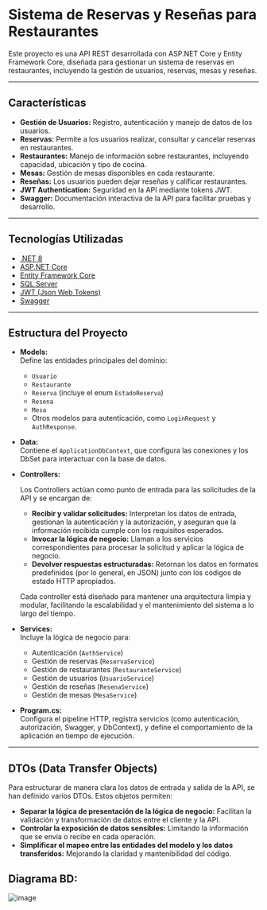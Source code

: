 # Sistema de Reservas y Reseñas para Restaurantes

Este proyecto es una API REST desarrollada con ASP.NET Core y Entity Framework Core, diseñada para gestionar un sistema de reservas en restaurantes, incluyendo la gestión de usuarios, reservas, mesas y reseñas.

---

## Características

- **Gestión de Usuarios:** Registro, autenticación y manejo de datos de los usuarios.
- **Reservas:** Permite a los usuarios realizar, consultar y cancelar reservas en restaurantes.
- **Restaurantes:** Manejo de información sobre restaurantes, incluyendo capacidad, ubicación y tipo de cocina.
- **Mesas:** Gestión de mesas disponibles en cada restaurante.
- **Reseñas:** Los usuarios pueden dejar reseñas y calificar restaurantes.
- **JWT Authentication:** Seguridad en la API mediante tokens JWT.
- **Swagger:** Documentación interactiva de la API para facilitar pruebas y desarrollo.

---

## Tecnologías Utilizadas

- [.NET 8](https://dotnet.microsoft.com/)
- [ASP.NET Core](https://docs.microsoft.com/aspnet/core)
- [Entity Framework Core](https://docs.microsoft.com/ef/core)
- [SQL Server](https://www.microsoft.com/sql-server)
- [JWT (Json Web Tokens)](https://jwt.io/)
- [Swagger](https://swagger.io/)

---

## Estructura del Proyecto

- **Models:**  
  Define las entidades principales del dominio:
  - `Usuario`
  - `Restaurante`
  - `Reserva` (incluye el enum `EstadoReserva`)
  - `Resena`
  - `Mesa`
  - Otros modelos para autenticación, como `LoginRequest` y `AuthResponse`.

- **Data:**  
  Contiene el `ApplicationDbContext`, que configura las conexiones y los DbSet para interactuar con la base de datos.

- **Controllers:**

  Los Controllers actúan como punto de entrada para las solicitudes de la API y se encargan de:

  - **Recibir y validar solicitudes:** Interpretan los datos de entrada, gestionan la autenticación y la autorización, y aseguran que la información recibida cumple con los requisitos esperados.
  - **Invocar la lógica de negocio:** Llaman a los servicios correspondientes para procesar la solicitud y aplicar la lógica de negocio.
  - **Devolver respuestas estructuradas:** Retornan los datos en formatos predefinidos (por lo general, en JSON) junto con los códigos de estado HTTP apropiados.

  Cada controller está diseñado para mantener una arquitectura limpia y modular, facilitando la escalabilidad y el mantenimiento del sistema a lo largo del tiempo.


- **Services:**  
  Incluye la lógica de negocio para:
  - Autenticación (`AuthService`)
  - Gestión de reservas (`ReservaService`)
  - Gestión de restaurantes (`RestauranteService`)
  - Gestión de usuarios (`UsuarioService`)
  - Gestión de reseñas (`ResenaService`)
  - Gestión de mesas (`MesaService`)

- **Program.cs:**  
  Configura el pipeline HTTP, registra servicios (como autenticación, autorización, Swagger, y DbContext), y define el comportamiento de la aplicación en tiempo de ejecución.

---
## DTOs (Data Transfer Objects)

Para estructurar de manera clara los datos de entrada y salida de la API, se han definido varios DTOs. Estos objetos permiten:

- **Separar la lógica de presentación de la lógica de negocio:** Facilitan la validación y transformación de datos entre el cliente y la API.
- **Controlar la exposición de datos sensibles:** Limitando la información que se envía o recibe en cada operación.
- **Simplificar el mapeo entre las entidades del modelo y los datos transferidos:** Mejorando la claridad y mantenibilidad del código.

## Diagrama BD:

![image](https://github.com/user-attachments/assets/bf52047a-f1f6-49a0-823a-b9945c7d44c6)

